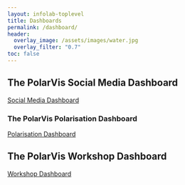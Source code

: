 ```yaml
---
layout: infolab-toplevel
title: Dashboards
permalink: /dashboard/
header:
  overlay_image: /assets/images/water.jpg
  overlay_filter: "0.7"
toc: false
---
```


## The PolarVis Social Media Dashboard

[Social Media Dashboard](/socialmedia/)

### The PolarVis Polarisation Dashboard

[Polarisation Dashboard](/polarisation/)

## The PolarVis Workshop Dashboard

[Workshop Dashboard](/workshop/)
